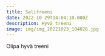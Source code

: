 ```yaml
---
title: Salitreeni
date: 2022-10-29T14:04:10.000Z
description: Hyvä treeni
image: img/img_20221023_104026.jpg
---
```

O﻿lipa hyvä treeni